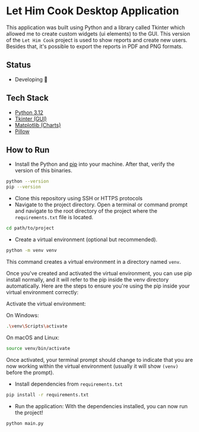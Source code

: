 # Let Him Cook Desktop Application

This application was built using Python and a library called Tkinter which allowed me to create custom widgets (ui elements) to the GUI. This version of the `Let Him Cook` project is used to show reports and create new users. Besides that, it's possible to export the reports in PDF and PNG formats.

## Status

- Developing 🚧

## Tech Stack

- [Python 3.12](https://www.python.org/downloads/release/python-3120/)
- [Tkinter (GUI)](https://docs.python.org/3/library/tkinter.html)
- [Matplotlib (Charts)](https://matplotlib.org/)
- [Pillow](https://pillow.readthedocs.io/en/stable/installation/basic-installation.html)

## How to Run

- Install the Python and [pip](https://pip.pypa.io/en/stable/installation/) into your machine. After that, verify the version of this binaries.

```bash
python --version
pip --version
```

- Clone this repository using SSH or HTTPS protocols
- Navigate to the project directory. Open a terminal or command prompt and navigate to the root directory of the project where the `requirements.txt` file is located.

```bash
cd path/to/project
```

- Create a virtual environment (optional but recommended).

```bash
python -m venv venv
```

This command creates a virtual environment in a directory named `venv`.

Once you've created and activated the virtual environment, you can use pip install normally, and it will refer to the pip inside the venv directory automatically. Here are the steps to ensure you're using the pip inside your virtual environment correctly:

Activate the virtual environment:

On Windows:

```bash
.\venv\Scripts\activate
```

On macOS and Linux:

```bash
source venv/bin/activate
```

Once activated, your terminal prompt should change to indicate that you are now working within the virtual environment (usually it will show `(venv)` before the prompt).

- Install dependencies from `requirements.txt`

```bash
pip install -r requirements.txt
```

- Run the application: With the dependencies installed, you can now run the project!

```bash
python main.py
```
